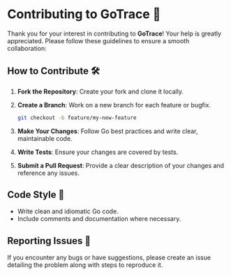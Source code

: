# Contributing to GoTrace 🤝

Thank you for your interest in contributing to **GoTrace**! Your help is greatly appreciated. Please follow these guidelines to ensure a smooth collaboration:

## How to Contribute 🛠️

1. **Fork the Repository**: Create your fork and clone it locally.
2. **Create a Branch**: Work on a new branch for each feature or bugfix.

   ```bash
   git checkout -b feature/my-new-feature
   ```

3. **Make Your Changes**: Follow Go best practices and write clear, maintainable code.
4. **Write Tests**: Ensure your changes are covered by tests.
5. **Submit a Pull Request**: Provide a clear description of your changes and reference any issues.

## Code Style 🎨

- Write clean and idiomatic Go code.
- Include comments and documentation where necessary.

## Reporting Issues 🐞

If you encounter any bugs or have suggestions, please create an issue detailing the problem along with steps to reproduce it.

